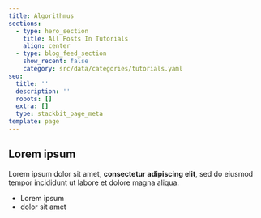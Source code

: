 ```yaml
---
title: Algorithmus
sections:
  - type: hero_section
    title: All Posts In Tutorials
    align: center
  - type: blog_feed_section
    show_recent: false
    category: src/data/categories/tutorials.yaml
seo:
  title: ''
  description: ''
  robots: []
  extra: []
  type: stackbit_page_meta
template: page
---
```

## Lorem ipsum

Lorem ipsum dolor sit amet, **consectetur adipiscing elit**, sed do eiusmod tempor incididunt ut labore et dolore magna aliqua.

- Lorem ipsum
- dolor sit amet